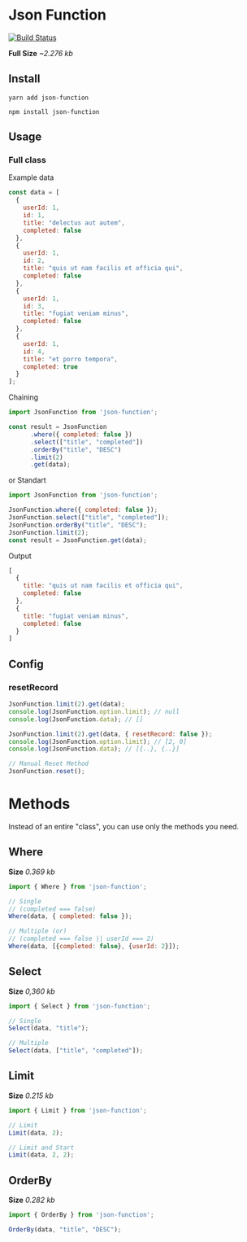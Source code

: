 # Json Function
[![Build Status](https://travis-ci.com/aykutkardas/Json-Function.svg?branch=master)](https://travis-ci.com/aykutkardas/Json-Function)

**Full Size** *~2.276 kb*

## Install

```
yarn add json-function
```
```
npm install json-function
```

## Usage

### Full class
Example data
```js
const data = [
  {
    userId: 1,
    id: 1,
    title: "delectus aut autem",
    completed: false
  },
  {
    userId: 1,
    id: 2,
    title: "quis ut nam facilis et officia qui",
    completed: false
  },
  {
    userId: 1,
    id: 3,
    title: "fugiat veniam minus",
    completed: false
  },
  {
    userId: 1,
    id: 4,
    title: "et porro tempora",
    completed: true
  }
];
```
Chaining
```js
import JsonFunction from 'json-function';

const result = JsonFunction
      .where({ completed: false })
      .select(["title", "completed"])
      .orderBy("title", "DESC")
      .limit(2)
      .get(data);
```

or Standart

```js
import JsonFunction from 'json-function';

JsonFunction.where({ completed: false });
JsonFunction.select(["title", "completed"]);
JsonFunction.orderBy("title", "DESC");
JsonFunction.limit(2);
const result = JsonFunction.get(data);
```

Output
```js
[
  {
    title: "quis ut nam facilis et officia qui",
    completed: false
  },
  {
    title: "fugiat veniam minus",
    completed: false
  }
]
```

## Config
### resetRecord
```js
JsonFunction.limit(2).get(data);
console.log(JsonFunction.option.limit); // null
console.log(JsonFunction.data); // []
```
```js
JsonFunction.limit(2).get(data, { resetRecord: false });
console.log(JsonFunction.option.limit); // [2, 0]
console.log(JsonFunction.data); // [{..}, {..}]

// Manual Reset Method
JsonFunction.reset();
```

# Methods
Instead of an entire "class", you can use only the methods you need.

## Where
**Size** *0.369 kb*
```js
import { Where } from 'json-function';

// Single
// (completed === false)
Where(data, { completed: false });

// Multiple (or)
// (completed === false || userId === 2)
Where(data, [{completed: false}, {userId: 2}]); 
```


## Select
**Size** *0,360 kb*
```js
import { Select } from 'json-function';

// Single
Select(data, "title");

// Multiple
Select(data, ["title", "completed"]); 
```

## Limit
**Size** *0.215 kb*
```js
import { Limit } from 'json-function';

// Limit
Limit(data, 2);

// Limit and Start
Limit(data, 2, 2); 
```

## OrderBy
**Size** *0.282 kb*
```js
import { OrderBy } from 'json-function';

OrderBy(data, "title", "DESC");
```